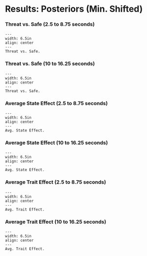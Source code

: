 # Results: Posteriors (Min. Shifted)
### Threat vs. Safe (2.5 to 8.75 seconds)

```{figure} results_offset/early_cond.png
---
width: 6.5in
align: center
---
Threat vs. Safe.
```

### Threat vs. Safe (10 to 16.25 seconds)

```{figure} results_offset/late_cond.png
---
width: 6.5in
align: center
---
Threat vs. Safe.
```

### Average State Effect (2.5 to 8.75 seconds)

```{figure} results_offset/early_STATE.png
---
width: 6.5in
align: center
---
Avg. State Effect.
```

### Average State Effect (10 to 16.25 seconds)

```{figure} results_offset/late_STATE.png
---
width: 6.5in
align: center
---
Avg. State Effect.
```

### Average Trait Effect (2.5 to 8.75 seconds)

```{figure} results_offset/early_TRAIT.png
---
width: 6.5in
align: center
---
Avg. Trait Effect.
```

### Average Trait Effect (10 to 16.25 seconds)

```{figure} results_offset/late_TRAIT.png
---
width: 6.5in
align: center
---
Avg. Trait Effect.
```
